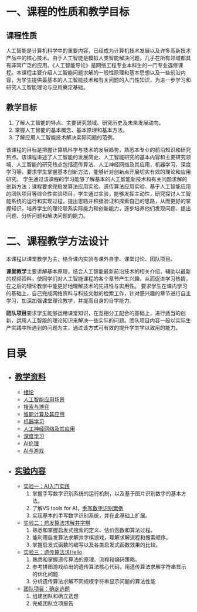 # 一、课程的性质和教学目标 
## 课程性质 
人工智能是计算机科学中的重要内容，已经成为计算机技术发展以及许多高新技术产品中的核心技术。由于人工智能是模拟人类智能解决问题，几乎在所有领域都具有非常广泛的应用。《人工智能导论》是网络工程专业本科生的一门专业选修课程。本课程主要介绍人工智能问题求解的一般性原理和基本思想以及一些前沿内容，为学生提供最基本的人工智能技术和有关问题的入门性知识，为进一步学习和研究人工智能理论与应用奠定基础。

## 教学目标 
1. 了解人工智能的特点、主要研究领域、研究历史及未来发展动向。
2. 掌握人工智能的基本概念、基本原理和基本方法。 
3. 了解应用人工智能技术解决实际问题的范例。

该课程的目标是把握计算机科学与技术的发展趋势，熟悉本专业的前沿知识和研究热点。该课程讲述了人工智能的发展简史、人工智能研究的基本内容和主要研究领域、人工智能的研究热点包括遗传算法、人工神经网络及其应用，机器学习，深度学习等。要求学生掌握基本创新方法，能够针对创新点开展切实有效的理论和应用研究。
学生通过该课程的学习能够了解基本的人工智能新技术和有关问题求解的创新方法；课程要求完启发算法应用实验、遗传算法应用实验、基于人工智能应用的团队项目等综合性实验项目，学生通过实验，能够发挥主动性，研究探讨人工智能系统的运行和实现过程，提出思路并积极验证和探索自己的思路，从而更好的掌握知识，培养学生的理论联系实际能力和创新能力，逐步培养他们发现问题、提出问题、分析问题和解决问题的能力。

# 二、课程教学方法设计 
本课程以课堂教学为主，结合课内实验与课外自学、课堂讨论、团队项目。

**课堂教学**主要讲解基本原理，结合人工智能最新前沿技术的相关介绍，辅助以最新的视频资料，使同学们对人工智能课程的各个章节产生兴趣，从而促进学习热情，在之后的理论教学中能更好地理解技术的先进性与实用性。
要求学生在课内学习的基础上，自己完成网络资料与科技文献的检索工作，针对感兴趣的章节进行自主学习，加深加强课堂理论教学，并提高自身的自学能力。

**团队项目**要求学生能够运用课堂知识，在互相分工配合的基础上，进行适当的创新，运用人工智能的理论知识来解决一些实际的问题。团队项目内容一般以实际生产实践中所遇到的问题为主，通过该方式可有效的提升学生学以致用的能力。


# 目录

- ## [教学资料](https://github.com/happyfaye/AIforJmuNet/tree/master/%E6%95%99%E5%AD%A6%E8%B5%84%E6%96%99)
    - [绪论](https://github.com/happyfaye/AIforJmuNet/tree/master/%E6%95%99%E5%AD%A6%E8%B5%84%E6%96%99/%E7%BB%AA%E8%AE%BA)
    - [人工智能应用场景](https://github.com/happyfaye/AIforJmuNet/tree/master/%E6%95%99%E5%AD%A6%E8%B5%84%E6%96%99/%E5%BA%94%E7%94%A8%E5%9C%BA%E6%99%AF)
    - [搜索与博弈](https://github.com/happyfaye/AIforJmuNet/tree/master/%E6%95%99%E5%AD%A6%E8%B5%84%E6%96%99/%E6%90%9C%E7%B4%A2%E4%B8%8E%E5%8D%9A%E5%BC%88)
    - [智能计算及其应用](https://github.com/happyfaye/AIforJmuNet/tree/master/%E6%95%99%E5%AD%A6%E8%B5%84%E6%96%99/%E6%99%BA%E8%83%BD%E8%AE%A1%E7%AE%97%E5%8F%8A%E5%85%B6%E5%BA%94%E7%94%A8)
    - [机器学习](https://github.com/happyfaye/AIforJmuNet/tree/master/%E6%95%99%E5%AD%A6%E8%B5%84%E6%96%99/%E6%9C%BA%E5%99%A8%E5%AD%A6%E4%B9%A0)
    - [人工神经网络及其应用]()
    - [深度学习]()
    - [AI伦理]()
    - [AI与游戏]()
- ## [实验内容](https://github.com/happyfaye/AIforJmuNet/tree/master/%E5%AE%9E%E9%AA%8C)
    - [实验一：AI入门实践](https://github.com/happyfaye/AIforJmuNet/tree/master/%E5%AE%9E%E9%AA%8C/%E5%AE%9E%E9%AA%8C%E4%B8%80-AI%E5%85%A5%E9%97%A8%E5%AE%9E%E8%B7%B5)
        1. 掌握手写数字识别系统的运行机制，以及基于图片识别数字的基本方法。
        2. 了解VS tools for AI，[手写数字识别案例](https://github.com/Microsoft/ai-edu/tree/master/B-%E6%95%99%E5%AD%A6%E6%A1%88%E4%BE%8B%E4%B8%8E%E5%AE%9E%E8%B7%B5/B7-%E8%87%AA%E6%9E%84%E5%BB%BA%EF%BC%8D%E5%9B%BE%E5%83%8F%E8%AF%86%E5%88%AB%E5%BA%94%E7%94%A8%E6%A1%88%E4%BE%8B-%E6%89%8B%E5%86%99%E6%95%B0%E5%AD%97%E8%AF%86%E5%88%AB)
        3. 实现基本的手写数字识别系统，并在此基础上扩展。
    - [实验二：启发算法求解井字棋](https://github.com/happyfaye/AIforJmuNet/tree/master/%E5%AE%9E%E9%AA%8C/%E5%AE%9E%E9%AA%8C%E4%BA%8C-%E5%90%AF%E5%8F%91%E7%AE%97%E6%B3%95%E6%B1%82%E8%A7%A3%E4%BA%95%E5%AD%97%E6%A3%8B)
        1. 熟悉和掌握启发式搜索的定义、估价函数和算法过程。
        2. 能利用启发算法求解井字棋游戏，理解求解流程和搜索顺序。
        3. 掌握启发式函数的编写以及各类启发式函数效果的比较。
    - [实验三：遗传算法求Hello](https://github.com/happyfaye/AIforJmuNet/tree/master/%E5%AE%9E%E9%AA%8C/%E5%AE%9E%E9%AA%8C%E4%B8%89-%E9%81%97%E4%BC%A0%E7%AE%97%E6%B3%95%E5%AE%9E%E7%8E%B0Hello)
        1. 熟悉和掌握遗传算法的原理、流程和编码策略。
        2. 参考拼图游戏给出的遗传算法核心代码，用遗传算法求解字符串显示的优化问题.
        3. 分析遗传算法求解不同规模字符串显示问题的算法性能
    - [团队项目：确定选题]()
        1. 组建团队和确立选题
        2. 完成团队立项报告

